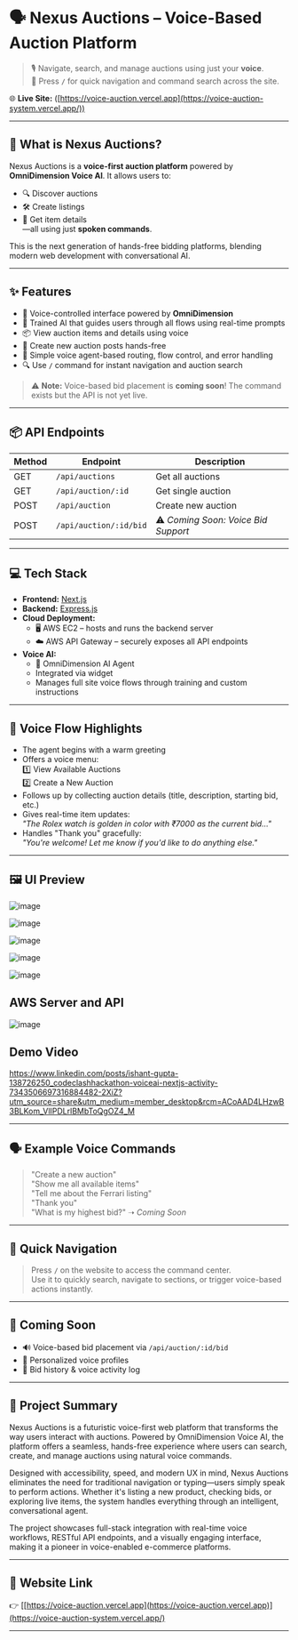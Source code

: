 # 🗣️ Nexus Auctions – Voice-Based Auction Platform

> 🎙 Navigate, search, and manage auctions using just your **voice**.  
> 🧭 Press **`/`** for quick navigation and command search across the site.

🌐 **Live Site:** ([https://voice-auction.vercel.app](https://voice-auction-system.vercel.app/))

---

## 🚀 What is Nexus Auctions?

Nexus Auctions is a **voice-first auction platform** powered by **OmniDimension Voice AI**. It allows users to:

- 🔍 Discover auctions
- 🛠️ Create listings
- 📢 Get item details  
—all using just **spoken commands**.

This is the next generation of hands-free bidding platforms, blending modern web development with conversational AI.

---

## ✨ Features

- 🎤 Voice-controlled interface powered by **OmniDimension**
- 🧠 Trained AI that guides users through all flows using real-time prompts
- 📦 View auction items and details using voice
- 📝 Create new auction posts hands-free
- 🔐 Simple voice agent-based routing, flow control, and error handling
- 🔍 Use `/` command for instant navigation and auction search

> ⚠️ **Note:** Voice-based bid placement is **coming soon**! The command exists but the API is not yet live.

---

## 📦 API Endpoints

| Method | Endpoint                    | Description                        |
|--------|-----------------------------|------------------------------------|
| GET    | `/api/auctions`             | Get all auctions                   |
| GET    | `/api/auction/:id`          | Get single auction                 |
| POST   | `/api/auction`              | Create new auction                 |
| POST   | `/api/auction/:id/bid`      | ⚠️ *Coming Soon: Voice Bid Support*|

---

## 💻 Tech Stack

- **Frontend:** [Next.js](https://nextjs.org)
- **Backend:** [Express.js](https://expressjs.com)
- **Cloud Deployment:**  
  - 🖥️ AWS EC2 – hosts and runs the backend server  
  - ☁️ AWS API Gateway – securely exposes all API endpoints  
- **Voice AI:**  
  - 🧠 OmniDimension AI Agent  
  - Integrated via widget  
  - Manages full site voice flows through training and custom instructions

---

## 🧠 Voice Flow Highlights

- The agent begins with a warm greeting
- Offers a voice menu:  
  1️⃣ View Available Auctions  
  2️⃣ Create a New Auction  
- Follows up by collecting auction details (title, description, starting bid, etc.)
- Gives real-time item updates:  
  _"The Rolex watch is golden in color with ₹7000 as the current bid..."_
- Handles "Thank you" gracefully:  
  _"You're welcome! Let me know if you'd like to do anything else."_

---

## 🖼 UI Preview

![image](https://github.com/user-attachments/assets/4d45ef69-7653-476d-8aec-6bb6a6a84f20)
  
![image](https://github.com/user-attachments/assets/594b2114-d865-4bef-979c-06486083764f)

![image](https://github.com/user-attachments/assets/b66aa028-167b-4f1f-b320-34374215795c)
  
![image](https://github.com/user-attachments/assets/50ea9dd0-c36a-42f8-8da2-9844cb903016)

![image](https://github.com/user-attachments/assets/93dba6ad-e7a8-458c-930e-e5fd6b15ad72)


## AWS Server and API 

![image](https://github.com/user-attachments/assets/1563de90-c365-47b2-9ced-a624912789fe)

## Demo Video

https://www.linkedin.com/posts/ishant-gupta-138726250_codeclashhackathon-voiceai-nextjs-activity-7343506697316884482-2XiZ?utm_source=share&utm_medium=member_desktop&rcm=ACoAAD4LHzwB3BLKom_VlIPDLrlBMbToQgOZ4_M


---

## 🗣 Example Voice Commands

> "Create a new auction"  
> "Show me all available items"  
> "Tell me about the Ferrari listing"  
> "Thank you"  
> "What is my highest bid?" ➝ _Coming Soon_

---

## 🧭 Quick Navigation

> Press **`/`** on the website to access the command center.  
> Use it to quickly search, navigate to sections, or trigger voice-based actions instantly.

---

## 📌 Coming Soon

- 🔊 Voice-based bid placement via `/api/auction/:id/bid`
- 🔐 Personalized voice profiles
- 🧾 Bid history & voice activity log

---

## 📎 Project Summary

Nexus Auctions is a futuristic voice-first web platform that transforms the way users interact with auctions. Powered by OmniDimension Voice AI, the platform offers a seamless, hands-free experience where users can search, create, and manage auctions using natural voice commands.

Designed with accessibility, speed, and modern UX in mind, Nexus Auctions eliminates the need for traditional navigation or typing—users simply speak to perform actions. Whether it's listing a new product, checking bids, or exploring live items, the system handles everything through an intelligent, conversational agent.

The project showcases full-stack integration with real-time voice workflows, RESTful API endpoints, and a visually engaging interface, making it a pioneer in voice-enabled e-commerce platforms.

---

## 🔗 Website Link

👉 [[https://voice-auction.vercel.app](https://voice-auction.vercel.app)](https://voice-auction-system.vercel.app/)

---
